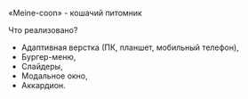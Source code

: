 «Meine-coon» - кошачий питомник

Что реализовано?
- Адаптивная верстка (ПК, планшет, мобильный телефон),
- Бургер-меню,
- Слайдеры,
- Модальное окно,
- Аккардион.

